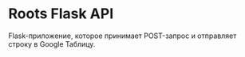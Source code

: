 # Roots Flask API

Flask-приложение, которое принимает POST-запрос и отправляет строку в Google Таблицу.
